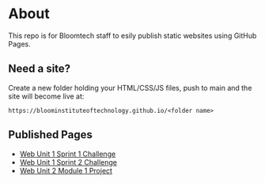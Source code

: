 # About

This repo is for Bloomtech staff to esily publish static websites using GitHub Pages.

## Need a site?

Create a new folder holding your HTML/CSS/JS files, push to main and the site will become live at:

```https://bloominstituteoftechnology.github.io/<folder name>```

## Published Pages

- [Web Unit 1 Sprint 1 Challenge](https://bloominstituteoftechnology.github.io/W_U1_S1_sprint_challenge/)
- [Web Unit 1 Sprint 2 Challenge](https://bloominstituteoftechnology.github.io/W_U1_S2_sprint_challenge/)
- [Web Unit 2 Module 1 Project](https://bloominstituteoftechnology.github.io/W_S5M1_project/)
